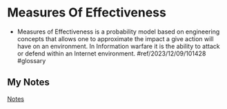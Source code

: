 # Measures Of Effectiveness
- Measures of Effectiveness is a probability model based on engineering concepts that allows one to approximate the impact a give action will have on an environment. In Information warfare it is the ability to attack or defend within an Internet environment. #ref/2023/12/09/101428 #glossary 
## My Notes
[Notes](mynotes/measures-of-effectiveness-notes.md)
